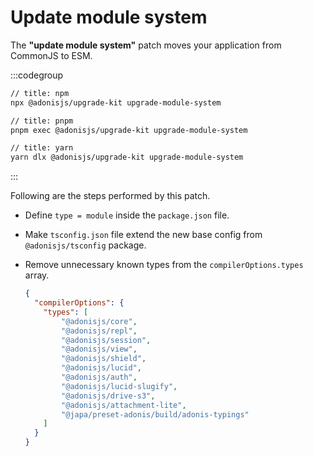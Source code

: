 # Update module system

The **"update module system"** patch moves your application from CommonJS to ESM.

:::codegroup
```sh
// title: npm
npx @adonisjs/upgrade-kit upgrade-module-system
```

```sh
// title: pnpm
pnpm exec @adonisjs/upgrade-kit upgrade-module-system
```

```sh
// title: yarn
yarn dlx @adonisjs/upgrade-kit upgrade-module-system
```
:::

Following are the steps performed by this patch.

- Define `type = module` inside the `package.json` file.
- Make `tsconfig.json` file extend the new base config from `@adonisjs/tsconfig` package.
- Remove unnecessary known types from the `compilerOptions.types` array.

    ```json
    {
      "compilerOptions": {
        "types": [
            "@adonisjs/core",
            "@adonisjs/repl",
            "@adonisjs/session",
            "@adonisjs/view",
            "@adonisjs/shield",
            "@adonisjs/lucid",
            "@adonisjs/auth",
            "@adonisjs/lucid-slugify",
            "@adonisjs/drive-s3",
            "@adonisjs/attachment-lite",
            "@japa/preset-adonis/build/adonis-typings"
        ]
      }
    }
    ```
